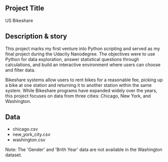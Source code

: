 ## Project Title
US Bikeshare

## Description & story
This project marks my first venture into Python scripting and served as my final project during the Udacity Nanodegree. The objectives were to use Python for data exploration, answer statistical questions through calculations, and build an interactive environment where users can choose and filter data.

Bikeshare systems allow users to rent bikes for a reasonable fee, picking up a bike at one station and returning it to another station within the same system. While Bikeshare programs have expanded widely over the years, this project focuses on data from three cities: Chicago, New York, and Washington.

## Data
- chicago.csv 
- new_york_city.csv 
- washington.csv  

Note: The 'Gender' and 'Brith Year' data are not available in the Washington dataset.





